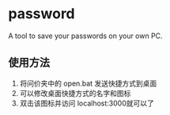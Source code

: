 # password
A tool to save your passwords on your own PC.

## 使用方法
1. 将问价夹中的 open.bat 发送快捷方式到桌面
2. 可以修改桌面快捷方式的名字和图标
3. 双击该图标并访问 localhost:3000就可以了
